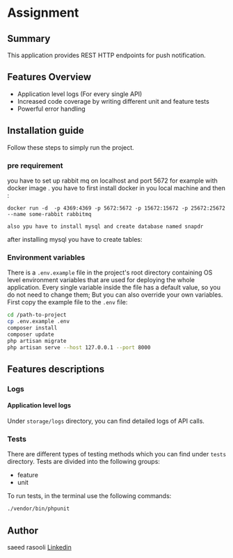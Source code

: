 # Assignment
## Summary
This application provides REST HTTP endpoints for push notification.

## Features Overview
* Application level logs (For every single API)
* Increased code coverage by writing different unit and feature tests
* Powerful error handling

## Installation guide
Follow these steps to simply run the project.


### pre requirement
you have to set up rabbit mq on localhost and port 5672
for example with docker image . you have to first install docker in you local machine and then : 
```angular2html
docker run -d  -p 4369:4369 -p 5672:5672 -p 15672:15672 -p 25672:25672 --name some-rabbit rabbitmq
```

```angular2html
also ypu have to install mysql and create database named snapdr
```
after installing mysql you have to create tables:


### Environment variables
There is a `.env.example` file in the project's root directory containing OS level environment variables that are used for deploying the whole application.
Every single variable inside the file has a default value, so you do not need to change them; But you can also override your own variables. First copy the example file to the `.env` file:
```bash
cd /path-to-project
cp .env.example .env
composer install
composer update
php artisan migrate
php artisan serve --host 127.0.0.1 --port 8000
```


## Features descriptions

### Logs

#### Application level logs
Under `storage/logs` directory, you can find detailed logs of API calls.

### Tests
There are different types of testing methods which you can find under `tests` directory. Tests are divided into the following groups:
* feature
* unit

To run tests, in the terminal use the following commands:
```bash
./vendor/bin/phpunit
```


## Author
saeed rasooli [Linkedin](https://www.linkedin.com/in/saeed-rasooli)

